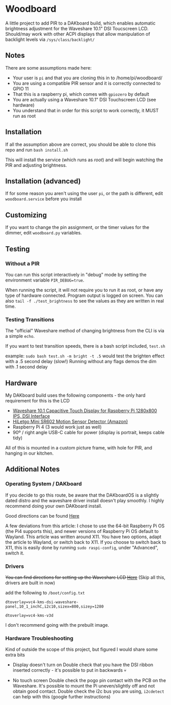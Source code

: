 # Woodboard

A little project to add PIR to a DAKboard build, which enables automatic brightness adjustment for the Waveshare 10.1" DSI Toucscreen LCD. Should/may work with other ACPI displays that allow manipulation of backlight levels via `/sys/class/backlight/`

## Notes

There are some assumptions made here:
- Your user is `pi` and that you are cloning this in to /home/pi/woodboard/
- You are using a compatible PIR sensor and it is correctly connected to GPIO 11
- That this is a raspberry pi, which comes with `gpiozero` by default
- You are actually using a Waveshare 10.1" DSI Touchscreen LCD (see hardware)
- You understand that in order for this script to work correctly, it MUST run as root

## Installation

If all the assumption above are correct, you should be able to clone this repo and run `bash install.sh`

This will install the service (which runs as *root*) and will begin watching the PIR and adjusting brightness.

## Installation (advanced)

If for some reason you aren't using the user `pi`, or the path is different, edit `woodboard.service` before you install

## Customizing

If you want to change the pin assignment, or the timer values for the dimmer, edit `woodboard.py` variables.

## Testing
### Without a PIR

You can run this script interactively in "debug" mode by setting the environment variable `PIR_DEBUG=true`. 

When running the script, it will not require you to run it as root, or have any type of hardware connected. Program
output is logged on screen. You can also `tail -f ./test_brightness` to see the values as they are written in real time. 

### Testing Transitions

The "official" Waveshare method of changing brightness from the CLI is via a simple `echo`.

If you want to test transition speeds, there is a bash script included, `test.sh`

example: `sudo bash test.sh -m bright -t .5` would test the brighten effect with a .5 second delay (slow!)
Running without any flags demos the dim with .1 second delay

## Hardware

My DAKboard build uses the following components - the only hard requirement for this is the LCD

- [Waveshare 10.1 Capacitive Touch Display for Raspberry Pi 1280x800 IPS, DSI Interface](https://www.waveshare.com/10.1inch-DSI-LCD-C.htm)
- [HiLetgo Mini SR602 Motion Sensor Detector (Amazon)](https://www.amazon.com/HiLetgo-Detector-Pyroelectric-Infrared-Sensitivity/dp/B07VLFL5VP)
- Raspberry Pi 4 (3 would work just as well)
- 90º / right angle USB-C cable for power (display is portrait, keeps cable tidy)

All of this is mounted in a custom picture frame, with hole for PIR, and hanging in our kitchen.

## Additional Notes

### Operating System / DAKboard
If you decide to go this route, be aware that the DAKboardOS is a slightly dated distro and the waveshare driver install doesn't play smoothly. I highly recommend doing your own DAKboard install. 

Good directions can be found [Here](https://pimylifeup.com/raspberry-pi-dakboard/)

A few deviations from this article:
I chose to use the 64-bit Raspberry Pi OS (the Pi4 supports this), and newer versions of Raspberry Pi OS default to Wayland. This article was written around X11. You have two options, adapt the article to Wayland, or switch back to X11. If you choose to switch back to X11, this is easily done by running `sudo raspi-config`, under "Advanced", switch it. 

### Drivers
~~You can find directions for setting up the Waveshare LCD [Here](https://www.waveshare.com/wiki/10.1inch_DSI_LCD_(C)#Method_1:_Install_Manually)~~ (Skip all this, drivers are built in now)

add the following to `/boot/config.txt`

`dtoverlay=vc4-kms-dsi-waveshare-panel,10_1_inchC,i2c10,sizex=800,sizey=1280`

`dtoverlay=vc4-kms-v3d`

I don't recommend going with the prebuilt image. 

### Hardware Troubleshooting
Kind of outside the scope of this project, but figured I would share some extra bits

- Display doesn't turn on
Double check that you have the DSI ribbon inserted correctly - it's possible to put in backwards 💀

- No touch screen
Double check the pogo pin contact with the PCB on the Waveshare. It's possible to mount the Pi uneven/slightly off and not obtain good contact. 
Double check the i2c bus you are using, `i2cdetect` can help with this (google further instructions)
